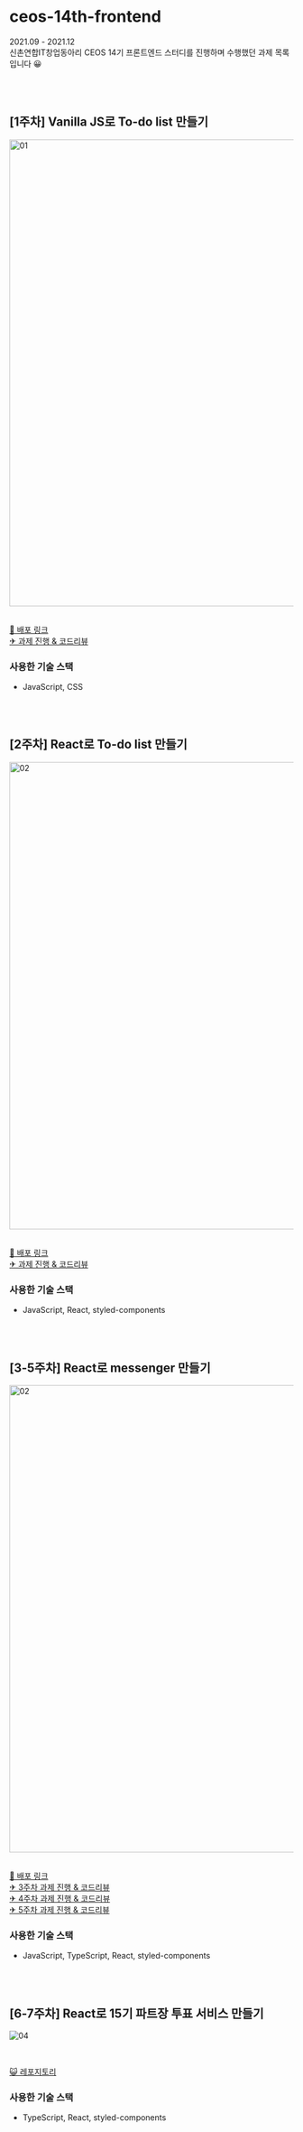 # ceos-14th-frontend
2021.09 - 2021.12  
신촌연합IT창업동아리 CEOS 14기 프론트엔드 스터디를 진행하며 수행했던 과제 목록입니다 😀

<br/>
<br/>

## [1주차] Vanilla JS로 To-do list 만들기
<img width="827" alt="01" src="https://github.com/corinthionia/ceos-14th-frontend/assets/79887293/6e803a6e-1d53-4145-85f8-3bc6fde6c1a3">


<br/>
<br/>

[🚀  배포 링크](https://vanillajs-corinth.vercel.app/)  
[✈  과제 진행 & 코드리뷰](https://github.com/CEOS-Developers/vanilla-todo-14th/pull/7)  

### 사용한 기술 스택
- JavaScript, CSS

<br/>
<br/>


## [2주차] React로 To-do list 만들기
<img width="828" alt="02" src="https://github.com/corinthionia/ceos-14th-frontend/assets/79887293/b8cc1005-a794-4e08-80cb-613ca2dccfbd">


<br/>
<br/>

[🚀  배포 링크](https://react-todo-corinth.vercel.app/)  
[✈  과제 진행 & 코드리뷰](https://github.com/CEOS-Developers/react-todo-14th/pull/7)

### 사용한 기술 스택
- JavaScript, React, styled-components


<br/>
<br/>


## [3-5주차] React로 messenger 만들기
<img width="828" alt="02" src="https://github.com/corinthionia/ceos-14th-frontend/assets/79887293/92f8f3cc-199d-466c-8437-e89f4585d2b4">

<br/>
<br/>

[🚀  배포 링크](https://corinth-messenger-6icav6bln-corinthionia.vercel.app/)  
[✈  3주차 과제 진행 & 코드리뷰](https://github.com/CEOS-Developers/react-messenger-14th/pull/7)  
[✈  4주차 과제 진행 & 코드리뷰](https://github.com/CEOS-Developers/react-messenger-14th/pull/18)  
[✈  5주차 과제 진행 & 코드리뷰](https://github.com/CEOS-Developers/react-messenger-14th/pull/27)

### 사용한 기술 스택
- JavaScript, TypeScript, React, styled-components


<br/>
<br/>

## [6-7주차] React로 15기 파트장 투표 서비스 만들기
![04](https://github.com/corinthionia/ceos-14th-frontend/assets/79887293/6309a670-6f6b-4aaf-a680-bf2d4493b5e4)


<br/>

[😺 레포지토리](https://github.com/Team-MailedIt/react-vote-14th)  

### 사용한 기술 스택
- TypeScript, React, styled-components

<br/>
